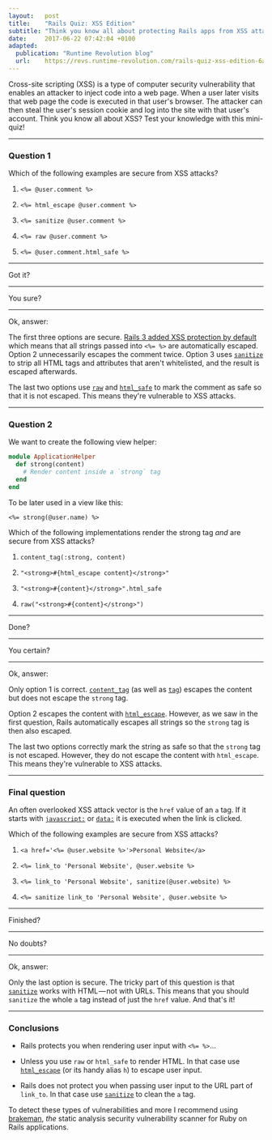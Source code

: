 ```yaml
---
layout:   post
title:    "Rails Quiz: XSS Edition"
subtitle: "Think you know all about protecting Rails apps from XSS attacks? Test yourself!"
date:     2017-06-22 07:42:04 +0100
adapted:
  publication: "Runtime Revolution blog"
  url:    https://revs.runtime-revolution.com/rails-quiz-xss-edition-6ace80dc9515
---
```

Cross-site scripting (XSS) is a type of computer security vulnerability that enables an attacker to inject code into a web page. When a user later visits that web page the code is executed in that user's browser. The attacker can then steal the user's session cookie and log into the site with that user's account.
Think you know all about XSS? Test your knowledge with this mini-quiz!

---

### Question 1
Which of the following examples are secure from XSS attacks?

1. `<%= @user.comment %>`

2. `<%= html_escape @user.comment %>`

4. `<%= sanitize @user.comment %>`

5. `<%= raw @user.comment %>`

6. `<%= @user.comment.html_safe %>`

---

Got it?

---

You sure?

---

Ok, answer:

The first three options are secure.
[Rails 3 added XSS protection by default] which means that all strings passed into `<%= %>` are automatically escaped.
Option 2 unnecessarily escapes the comment twice.
Option 3 uses [`sanitize`] to strip all HTML tags and attributes that aren't whitelisted, and the result is escaped afterwards.

The last two options use [`raw`] and [`html_safe`] to mark the comment as safe so that it is not escaped.
This means they're vulnerable to XSS attacks.

---

### Question 2
We want to create the following view helper:

```ruby
module ApplicationHelper
  def strong(content)
    # Render content inside a `strong` tag
  end
end
```

To be later used in a view like this:

```erb
<%= strong(@user.name) %>
```

Which of the following implementations render the strong tag *and* are secure from XSS attacks?

1. `content_tag(:strong, content)`

2. `"<strong>#{html_escape content}</strong>"`

3. `"<strong>#{content}</strong>".html_safe`

4. `raw("<strong>#{content}</strong>")`

---

Done?

---

You certain?

---

Ok, answer:

Only option 1 is correct. [`content_tag`] (as well as [`tag`]) escapes the content but does not escape the `strong` tag.

Option 2 escapes the content with [`html_escape`].
However, as we saw in the first question, Rails automatically escapes all strings so the `strong` tag is then also escaped.

The last two options correctly mark the string as safe so that the `strong` tag is not escaped. However, they do not escape the content with `html_escape`. This means they're vulnerable to XSS attacks.

---

### Final question

An often overlooked XSS attack vector is the `href` value of an `a` tag.
If it starts with [`javascript:`] or [`data:`] it is executed when the link is clicked.

Which of the following examples are secure from XSS attacks?

1. `<a href='<%= @user.website %>'>Personal Website</a>`

2. `<%= link_to 'Personal Website', @user.website %>`

3. `<%= link_to 'Personal Website', sanitize(@user.website) %>`

4. `<%= sanitize link_to 'Personal Website', @user.website %>`

---

Finished?

---

No doubts?

---

Ok, answer:

Only the last option is secure.
The tricky part of this question is that [`sanitize`] works with HTML — not with URLs.
This means that you should `sanitize` the whole `a` tag instead of just the `href` value.
And that's it!

---

### Conclusions

* Rails protects you when rendering user input with `<%= %>`…

* Unless you use `raw` or `html_safe` to render HTML. In that case use [`html_escape`] (or its handy alias `h`) to escape user input.

* Rails does not protect you when passing user input to the URL part of `link_to`. In that case use [`sanitize`] to clean the `a` tag.

To detect these types of vulnerabilities and more I recommend using [brakeman], *the* static analysis security vulnerability scanner for Ruby on Rails applications.



[Rails 3 added XSS protection by default]: http://yehudakatz.com/2010/02/01/safebuffers-and-rails-3-0/
[`sanitize`]: http://api.rubyonrails.org/classes/ActionView/Helpers/SanitizeHelper.html#method-i-sanitize
[`raw`]: http://api.rubyonrails.org/classes/ActionView/Helpers/OutputSafetyHelper.html#method-i-raw
[`html_safe`]: http://api.rubyonrails.org/classes/String.html#method-i-html_safe
[`content_tag`]: http://api.rubyonrails.org/classes/ActionView/Helpers/TagHelper.html#method-i-content_tag
[`tag`]: http://api.rubyonrails.org/classes/ActionView/Helpers/TagHelper.html#method-i-tag
[`html_escape`]: http://api.rubyonrails.org/classes/ERB/Util.html#method-c-html_escape
[`javascript:`]: http://blog.codeclimate.com/blog/2013/03/27/rails-insecure-defaults/#linkto-xss
[`data:`]: https://cubalo.github.io/blog/2014/01/04/bypassing-xss-filters-using-data-uris/
[brakeman]: https://github.com/presidentbeef/brakeman
